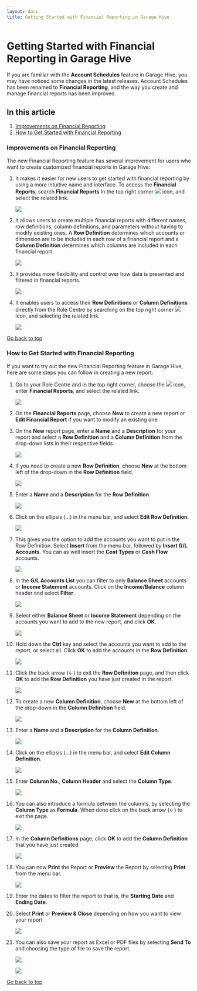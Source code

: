 ```yaml
---
layout: docs
title: Getting Started with Financial Reporting in Garage Hive
---
```


<a name="top"></a>

# Getting Started with Financial Reporting in Garage Hive
If you are familiar with the **Account Schedules** feature in Garage Hive, you may have noticed some changes in the latest releases. Account Schedules has been renamed to **Financial Reporting**, and the way you create and manage financial reports has been improved.

## In this article
1. [Improvements on Financial Reporting](#improvements-on-financial-reporting)
2. [How to Get Started with Financial Reporting](#how-to-get-started-with-financial-reporting)

### Improvements on Financial Reporting
The new Financial Reporting feature has several improvement for users who want to create customized financial reports in Garage Hive:
1. It makes it easier for new users to get started with financial reporting by using a more intuitive name and interface. To access the **Financial Reports**, search **Financial Reports** In the top right corner ![](media/search_icon.png) icon, and select the related link.

   ![](media/garagehive-financial-reports1.png)

2. It allows users to create multiple financial reports with different names, row definitions, column definitions, and parameters without having to modify existing ones. A **Row Definition** determines which accounts or dimension are to be included in each row of a financial report and a **Column Definition** determines which columns are included in each financial report.

   ![](media/garagehive-financial-reports2.png)

3. It provides more flexibility and control over how data is presented and filtered in financial reports.

   ![](media/garagehive-financial-reports3.png)

4. It enables users to access their **Row Definitions** or **Column Definitions** directly from the Role Centre by searching on the top right corner ![](media/search_icon.png) icon, and selecting the related link.

   ![](media/garagehive-financial-reports4.png)

[Go back to top](#top)

### How to Get Started with Financial Reporting
If you want to try out the new Financial Reporting feature in Garage Hive, here are some steps you can follow in creating a new report:

1. Go to your Role Centre and in the top right corner, choose the ![](media/search_icon.png) icon, enter **Financial Reports**, and select the related link.

   ![](media/garagehive-financial-reports1.png)

1. On the **Financial Reports** page, choose **New** to create a new report or **Edit Financial Report** if you want to modify an existing one.
1. On the **New** report page, enter a **Name** and a **Description** for your report and select a **Row Definition** and a **Column Definition** from the drop-down lists in their respective fields. 

    ![](media/garagehive-financial-reports6.png)

1. If you need to create a new **Row Definition**, choose **New** at the bottom left of the drop-down in the **Row Definition** field.

   ![](media/garagehive-financial-reports7.png)

1. Enter a **Name** and a **Description**  for the **Row Definition**.

   ![](media/garagehive-financial-reports8.png)

1. Click on the ellipsis (...) in the menu bar, and select **Edit Row Definition**.

   ![](media/garagehive-financial-reports9.png)

1. This gives you the option to add the accounts you want to put in the Row Definition. Select **Insert** from the menu bar, followed by **Insert G/L Accounts**. You can as well insert the **Cost Types** or **Cash Flow** accounts.

   ![](media/garagehive-financial-reports10.png)

1. In the **G/L Accounts List** you can filter to only **Balance Sheet** accounts or **Income Statement** accounts. Click on the **Income/Balance** column header and select **Filter**.

     ![](media/garagehive-financial-reports11.png) 

1. Select either **Balance Sheet** or **Income Statement** depending on the accounts you want to add to the new report, and click **OK**.

   ![](media/garagehive-financial-reports23.png) 

1. Hold down the **Ctrl** key and select the accounts you want to add to the report, or select all. Click **OK** to add the accounts in the **Row Definition**.

   ![](media/garagehive-financial-reports24.png)

1. Click the back arrow (&#8592;) to exit the **Row Definition** page, and then click **OK** to add the **Row Definition** you have just created in the report.

   ![](media/garagehive-financial-reports12.png)

1. To create a new **Column Definition**, choose **New** at the bottom left of the drop-down in the **Column Definition** field.

   ![](media/garagehive-financial-reports13.png)

1. Enter a **Name** and a **Description** for the **Column Definition**.

   ![](media/garagehive-financial-reports14.png)

1. Click on the ellipsis (...) in the menu bar, and select **Edit Column Definition**.

   ![](media/garagehive-financial-reports15.png)

1. Enter **Column No.**, **Column Header** and select the **Column Type**.

   ![](media/garagehive-financial-reports16.png)

1. You can also introduce a formula between the columns, by selecting the **Column Type** as **Formula**. When done click on the back arrow (&#8592;) to exit the page.

   ![](media/garagehive-financial-reports17.png)

1. In the **Column Definitions** page, click **OK** to add the **Column Definition** that you have just created.

   ![](media/garagehive-financial-reports18.png)

1. You can now **Print** the Report or **Preview** the Report by selecting **Print** from the menu bar. 

   ![](media/garagehive-financial-reports19.png)

1. Enter the dates to filter the report to that is, the **Starting Date** and **Ending Date**.
1. Select **Print** or **Preview & Close** depending on how you want to view your report.

   ![](media/garagehive-financial-reports20.png)

1. You can also save your report as Excel or PDF files by selecting **Send To** and choosing the type of file to save the report.

   ![](media/garagehive-financial-reports21.png)

   ![](media/garagehive-financial-reports22.png)


[Go back to top](#top)

